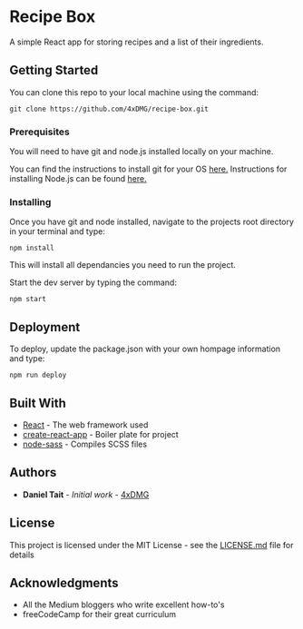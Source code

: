 # Recipe Box

A simple React app for storing recipes and a list of their ingredients.

## Getting Started

You can clone this repo to your local machine using the command:

```
git clone https://github.com/4xDMG/recipe-box.git
```


### Prerequisites

You will need to have git and node.js installed locally on your machine.

You can find the instructions to install git for your OS [here.](https://help.github.com/articles/set-up-git/)
Instructions for installing Node.js can be found [here.](https://nodejs.org/en/)

### Installing

Once you have git and node installed, navigate to the projects root directory in your terminal and type:

```
npm install
```
This will install all dependancies you need to run the project.

Start the dev server by typing the command:

```
npm start
```


## Deployment

To deploy, update the package.json with your own hompage information and type:

```
npm run deploy
```

## Built With

* [React](hthttps://facebook.github.io/react/) - The web framework used
* [create-react-app](https://github.com/facebookincubator/create-react-app) - Boiler plate for project
* [node-sass](https://github.com/sass/node-sass) - Compiles SCSS files


## Authors

* **Daniel Tait** - *Initial work* - [4xDMG](https://github.com/4xDMG)


## License

This project is licensed under the MIT License - see the [LICENSE.md](LICENSE.md) file for details

## Acknowledgments

* All the Medium bloggers who write excellent how-to's
* freeCodeCamp for their great curriculum

